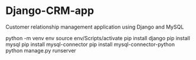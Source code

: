 # Django-CRM-app
Customer relationship management application using Django and MySQL

python -m venv env
source env/Scripts/activate
pip install django
pip install mysql
pip install mysql-connector
pip install mysql-connector-python
python manage.py runserver
